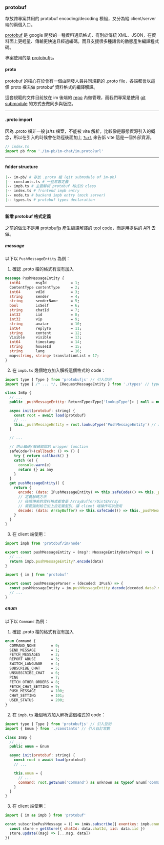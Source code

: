 ### protobuf

存放跨專案共用的 protobuf encoding/decoding 模組，又分為給 client/server 端的兩個入口。

[protobuf](https://protobuf.dev/) 是 google 開發的一種資料通訊格式，有別於傳統 XML、JSON，在資料面上更輕量、傳輸更快速且經過編碼，而且支援很多種語言的動態產生編譯程式碼。

專案使用的是 [protobufjs](https://github.com/protobufjs/protobuf.js)。

#### proto

protobuf 的核心在於會有一個由開發人員共同規範的 .proto file，各端都會以這個 proto 檔去做 protobuf 資料格式的編譯解譯。

這套規範的文件目前放在 im 後端的 [repo](https://gitlab.innotech.me/game/im/im-pb) 內做管理，而我們專案是使用 [git submodule](https://blog.kennycoder.io/2020/06/14/Git-submodule-%E4%BD%BF%E7%94%A8%E6%95%99%E5%AD%B8/) 的方式去做同步與版控。

---

#### .proto import

因為 .proto 檔非一般 js/ts 檔案，不能被 vite 解析，比較像是靜態資源引入的概念，所以在引入的時候會在路徑後面加上 [`?url`](https://vitejs.dev/guide/assets.html#explicit-url-imports) 來告訴 vite 這是一個外部資源。

```javascript
// index.ts
import pb from './im-pb/im-chat/im.proto?url'
```

---

#### folder structure

```bash
|-- im-pb/ # 存放 .proto 檔 (git submodule of im-pb)
|-- constants.ts # 一些常數定義
|-- impb.ts # 主要解析 protobuf 格式的 class
|-- index.ts # frontend impb entry
|-- node.ts # backend impb entry (mock server)
|-- types.ts # protobuf types declaration
```

---

#### 新增 protobuf 格式定義

之前的做法不是用 protobufjs 產生編譯解譯的 tool code，而是用提供的 API 去做。

##### message

以下以 `PushMessageEntity` 為例：


1. 確認 .proto 檔的格式有沒有加入

```protobuf
message PushMessageEntity {
  int64       msgId           = 1;
  ContentType contentType     = 2;
  int64       vdId            = 3;
  string      sender          = 4;
  string      senderName      = 5;
  bool        isSelf          = 6;
  string      chatId          = 7;
  int32       iid             = 8;
  int32       vip             = 9;
  string      avatar          = 10;
  int64       replyTo         = 11;
  string      content         = 12;
  Visible     visible         = 13;
  int64       timestamp       = 14;
  string      houseId         = 15;
  string      lang            = 16;
  map<string, string> translationList = 17;
}
```

2. 在 `impb.ts` 幾個地方加入解析這個格式的 code：

```javascript
import type { Type } from 'protobufjs' // 引入型別
import type { /* ... */, IRequestMessageEntity } from './types' // typescript 型別定義

class ImBp {
  // ...
  public _pushMessageEntity: ReturnType<Type['lookupType']> | null = null

  async init(protobuf: string) {
    const root = await load(protobuf)
    // ...
    this._pushMessageEntity = root.lookupType('PushMessageEntity') // 取得 .proto 定義的格式
  }

  // ...

  // 防止編碼/解碼錯誤的 wrapper function
  safeCode<T>(callback: () => T) {
    try { return callback() }
    catch (e) {
      console.warn(e)
      return {} as any
    }
  }
  get pushMessageEntity() {
    return {
      encode: (data: IPushMessageEntity) => this.safeCode(() => this._pushMessageEntity?.encode(data).finish()), // 定義編碼方法
      // 定義解碼方法
      // 後端傳來的資料格式都會是 ArrayBuffer/Uint8Array
      // 需要強制給它加上自定義型別，讓 client 端操作可以使用
      decode: (data: ArrayBuffer) => this.safeCode(() => this._pushMessageEntity?.decode(new Uint8Array(data)) as unknown as IPushMessageEntity)
    }
  }
}
```

3. 在 client 端使用：

```javascript
import impb from 'protobuf/im/node'

export const pushMessageEntity = (msg?: MessageEntityDataProps) => {
  // ...
  return impb.pushMessageEntity?.encode(data)
}
```

```javascript
import { im } from 'protobuf'

export const pushMessageParser = (decoded: IPush) => {
  const pushMessageEntity = im.pushMessageEntity.decode(decoded.data?.value)
  // ...
}
```

##### enum

以下以 `Command` 為例：

1. 確認 .proto 檔的格式有沒有加入

```protobuf
enum Command {
  COMMAND_NONE       = 0;
  SEND_MESSAGE       = 1;
  FETCH_MESSAGES     = 2;
  REPORT_ABUSE       = 3;
  SWITCH_LANGUAGE    = 4;
  SUBSCRIBE_CHAT     = 5;
  UNSUBSCRIBE_CHAT   = 6;
  PING               = 7;
  FETCH_OTHER_ORDERS = 8;
  FETCH_CHAT_SETTING = 9;
  PUSH_MESSAGE       = 100;
  CHAT_SETTING       = 101;
  USER_STATUS        = 200;
}
```
2. 在 `impb.ts` 幾個地方加入解析這個格式的 code：

```javascript
import type { Type } from 'protobufjs' // 引入型別
import { Enum } from './constants' // 引入自訂常數

class ImBp {
  // ...
  public enum = Enum

  async init(protobuf: string) {
    const root = await load(protobuf)
    // ...

    this.enum = {
      // ...
      command: root.getEnum('Command') as unknown as typeof Enum['command'],
    }
  }
}
```

3. 在 client 端使用：

```javascript
import { im as impb } from 'protobuf'

const subscribePushMessage = () => imWs.subscribe({ eventkey: impb.enum.command.PUSH_MESSAGE }, ({ data }) => {
  const store = getStore({ chatId: data.chatId, iid: data.iid })
  store.update((msg) => [...msg, data])
})
```

